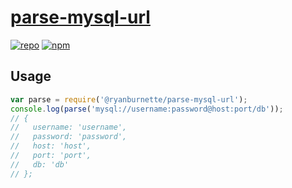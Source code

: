 # [parse-mysql-url](https://github.com/ryanburnette/parse-mysql-url)

[![repo](https://img.shields.io/badge/repository-Github-black.svg?style=flat-square)](https://github.com/ryanburnette/parse-mysql-url)
[![npm](https://img.shields.io/badge/package-NPM-green.svg?style=flat-square)](https://www.npmjs.com/package/@ryanburnette/parse-mysql-url)

## Usage

```js
var parse = require('@ryanburnette/parse-mysql-url');
console.log(parse('mysql://username:password@host:port/db'));
// {
//   username: 'username',
//   password: 'password',
//   host: 'host',
//   port: 'port',
//   db: 'db'
// };
```
